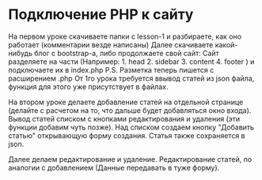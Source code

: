 # Подключение PHP к сайту
На первом уроке скачиваете папки с lesson-1 и разбираете, как оно работает (комментарии везде написаны)
Далее скачиваете какой-нибудь блог с bootstrap-а, либо продолжаете свой сайт:
  Сайт разделяете на части (Например: 1. head
                                      2. sidebar
                                      3. content
                                      4. footer )
  и подключаете их в index.php
P.S. Разметка теперь пишется с расширением .php
От 1го урока требуется ввывод статей из json файла, функция для этого уже присутствует в файлах.

На втором уроке делаете добавление статей на отдельной странице (делайте с расчетом на то, что дальше будет добавляться окно входа).
Вывод статей списком с кнопками редактирования и удаления (эти функции добавим чуть позже). Над списком создаем кнопку "Добавить статью" открывающую форму создания. Статья также сохраняется в json.

Далее делаем редактирование и удаление. Редактирование статей, по аналогии с добавлением (Данные передавать в туже форму).
